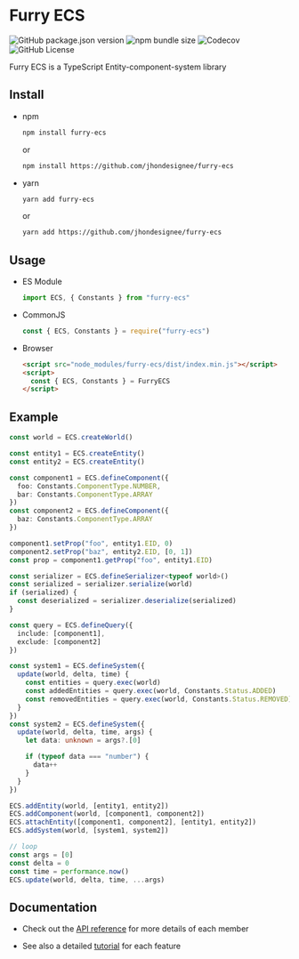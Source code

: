 # Furry ECS

![GitHub package.json version](https://img.shields.io/github/package-json/v/jhondesignee/furry-ecs)
![npm bundle size](https://img.shields.io/bundlephobia/minzip/furry-ecs)
![Codecov](https://img.shields.io/codecov/c/github/jhondesignee/furry-ecs)
![GitHub License](https://img.shields.io/github/license/jhondesignee/furry-ecs)

Furry ECS is a TypeScript Entity-component-system library

## Install

- npm

  ```bash
  npm install furry-ecs
  ```

  or

  ```bash
  npm install https://github.com/jhondesignee/furry-ecs
  ```

- yarn

  ```bash
  yarn add furry-ecs
  ```

  or

  ```bash
  yarn add https://github.com/jhondesignee/furry-ecs
  ```

## Usage

- ES Module

  ```typescript
  import ECS, { Constants } from "furry-ecs"
  ```

- CommonJS

  ```javascript
  const { ECS, Constants } = require("furry-ecs")
  ```

- Browser

  ```html
  <script src="node_modules/furry-ecs/dist/index.min.js"></script>
  <script>
    const { ECS, Constants } = FurryECS
  </script>
  ```

## Example

```typescript
const world = ECS.createWorld()

const entity1 = ECS.createEntity()
const entity2 = ECS.createEntity()

const component1 = ECS.defineComponent({
  foo: Constants.ComponentType.NUMBER,
  bar: Constants.ComponentType.ARRAY
})
const component2 = ECS.defineComponent({
  baz: Constants.ComponentType.ARRAY
})

component1.setProp("foo", entity1.EID, 0)
component2.setProp("baz", entity2.EID, [0, 1])
const prop = component1.getProp("foo", entity1.EID)

const serializer = ECS.defineSerializer<typeof world>()
const serialized = serializer.serialize(world)
if (serialized) {
  const deserialized = serializer.deserialize(serialized)
}

const query = ECS.defineQuery({
  include: [component1],
  exclude: [component2]
})

const system1 = ECS.defineSystem({
  update(world, delta, time) {
    const entities = query.exec(world)
    const addedEntities = query.exec(world, Constants.Status.ADDED)
    const removedEntities = query.exec(world, Constants.Status.REMOVED)
  }
})
const system2 = ECS.defineSystem({
  update(world, delta, time, args) {
    let data: unknown = args?.[0]

    if (typeof data === "number") {
      data++
    }
  }
})

ECS.addEntity(world, [entity1, entity2])
ECS.addComponent(world, [component1, component2])
ECS.attachEntity([component1, component2], [entity1, entity2])
ECS.addSystem(world, [system1, system2])

// loop
const args = [0]
const delta = 0
const time = performance.now()
ECS.update(world, delta, time, ...args)
```

## Documentation

- Check out the [API reference](docs/api.md) for more details of each member

- See also a detailed [tutorial](docs/tutorial.md) for each feature
